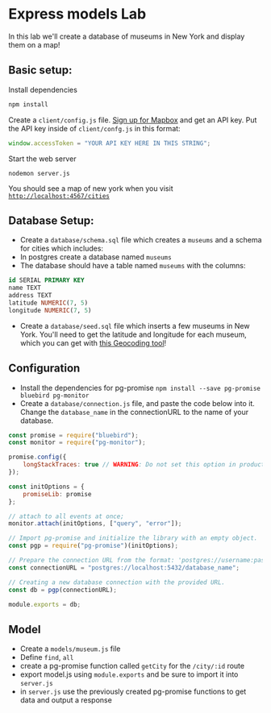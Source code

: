 # Express models Lab

In this lab we'll create a database of museums in New York and display them on a map!

## Basic setup:

Install dependencies

```bash
npm install
```

Create a `client/config.js` file. [Sign up for Mapbox](https://www.mapbox.com/) and get an API key. Put the API key inside of `client/confg.js` in this format:

```js
window.accessToken = "YOUR API KEY HERE IN THIS STRING";
```

Start the web server

```
nodemon server.js
```

You should see a map of new york when you visit [`http://localhost:4567/cities`](http://localhost:4567/cities)

## Database Setup:

*   Create a `database/schema.sql` file which creates a `museums` and a schema for cities which includes:
*   In postgres create a database named `museums`
*   The database should have a table named `museums` with the columns:

```sql
id SERIAL PRIMARY KEY
name TEXT
address TEXT
latitude NUMERIC(7, 5)
longitude NUMERIC(7, 5)
```

*   Create a `database/seed.sql` file which inserts a few museums in New York. You'll need to get the latitude and longitude for each museum, which you can get with [this Geocoding tool](http://www.gpsvisualizer.com/geocode)!

## Configuration

*   Install the dependencies for pg-promise `npm install --save pg-promise bluebird pg-monitor`
*   Create a `database/connection.js` file, and paste the code below into it. Change the `database_name` in the connectionURL to the name of your database.

```js
const promise = require("bluebird");
const monitor = require("pg-monitor");

promise.config({
    longStackTraces: true // WARNING: Do not set this option in production!
});

const initOptions = {
    promiseLib: promise
};

// attach to all events at once;
monitor.attach(initOptions, ["query", "error"]);

// Import pg-promise and initialize the library with an empty object.
const pgp = require("pg-promise")(initOptions);

// Prepare the connection URL from the format: 'postgres://username:password@host:port/database';
const connectionURL = "postgres://localhost:5432/database_name";

// Creating a new database connection with the provided URL.
const db = pgp(connectionURL);

module.exports = db;
```

## Model

*   Create a `models/museum.js` file
*   Define `find`, `all`
*   create a pg-promise function called `getCity` for the `/city/:id` route
*   export model.js using `module.exports` and be sure to import it into `server.js`
*   in `server.js` use the previously created pg-promise functions to get data and output a response
